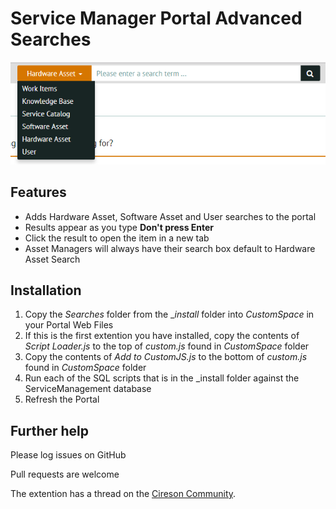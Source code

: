 # Service Manager Portal Advanced Searches

![Searches](/_images/Searches.PNG?raw=true "Advanced Searches")

## Features

- Adds Hardware Asset, Software Asset and User searches to the portal
- Results appear as you type **Don't press Enter**
- Click the result to open the item in a new tab
- Asset Managers will always have their search box default to Hardware Asset Search


## Installation

1. Copy the _Searches_ folder from the __install_ folder into _CustomSpace_ in your Portal Web Files
2. If this is the first extention you have installed, copy the contents of _Script Loader.js_ to the top of _custom.js_ found in _CustomSpace_ folder
3. Copy the contents of _Add to CustomJS.js_ to the bottom of _custom.js_ found in _CustomSpace_ folder
4. Run each of the SQL scripts that is in the _install folder against the ServiceManagement database
6. Refresh the Portal


## Further help

Please log issues on GitHub

Pull requests are welcome

The extention has a thread on the [Cireson Community](https://community.cireson.com/discussion/3222/advanced-searches-for-cireson-service-manager-portal/ "Cireson Community Page").
